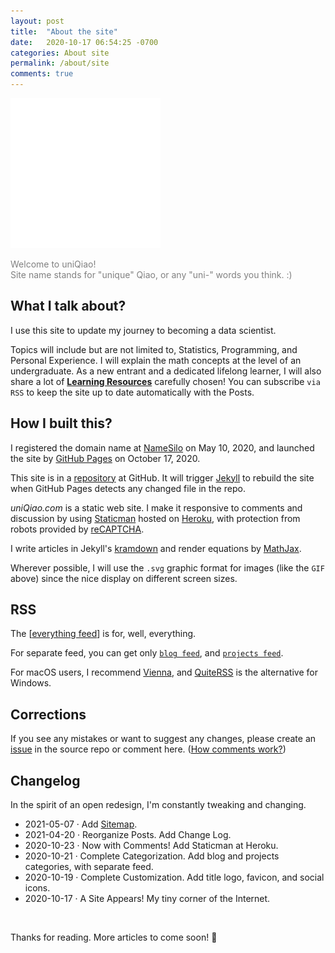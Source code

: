 ```yaml
---
layout: post
title:  "About the site"
date:   2020-10-17 06:54:25 -0700
categories: About site
permalink: /about/site
comments: true
---
```

![Welcome to uniQiao](/images/welcome.svg "Free to explore")

<span style="color: gray">Welcome to uniQiao!  
Site name stands for "unique" Qiao, or any "uni-" words you think. :)</span>

## What I talk about?

I use this site to update my journey to becoming a data scientist.

Topics will include but are not limited to, Statistics, Programming, and Personal Experience. I will explain the math concepts at the level of an undergraduate. As a new entrant and a dedicated lifelong learner, I will also share a lot of __[Learning Resources](/resources)__ carefully chosen! You can subscribe `via RSS` to keep the site up to date automatically with the Posts.

## How I built this?

I registered the domain name at [NameSilo](https://www.namesilo.com/) on May 10, 2020, and launched the site by [GitHub Pages](https://pages.github.com/) on October 17, 2020.

This site is in a [repository](https://github.com/qiaohuang/qiaohuang.github.io) at GitHub. It will trigger [Jekyll](https://jekyllrb.com/) to rebuild the site when GitHub Pages detects any changed file in the repo.

_uniQiao.com_ is a static web site. I make it responsive to comments and discussion by using [Staticman](https://staticman.net/) hosted on [Heroku](https://www.heroku.com/), with protection from robots provided by [reCAPTCHA](https://www.google.com/recaptcha/about).

I write articles in Jekyll's [kramdown](https://kramdown.gettalong.org/) and render equations by [MathJax](https://www.mathjax.org/).

Wherever possible, I will use the `.svg` graphic format for images (like the `GIF` above) since the nice display on different screen sizes.

## RSS

The [[everything feed](/feed.xml)] is for, well, everything.

For separate feed, you can get only [`blog feed`](/blog/feed.xml), and [`projects feed`](/projects/feed.xml).

For macOS users, I recommend [Vienna](https://www.vienna-rss.com/), and [QuiteRSS](https://quiterss.org/) is the alternative for Windows.

## Corrections

If you see any mistakes or want to suggest any changes, please create an [issue](https://github.com/qiaohuang/qiaohuang.github.io/issues/new) in the source repo or comment here. ([How comments work?](/test#comments))

## Changelog

In the spirit of an open redesign, I'm constantly tweaking and changing.

- 2021-05-07 · Add [Sitemap](https://a254311.sitemaphosting7.com/4229114/sitemap.html).
- 2021-04-20 · Reorganize Posts. Add Change Log.
- 2020-10-23 · Now with Comments! Add Staticman at Heroku.
- 2020-10-21 · Complete Categorization. Add blog and projects categories, with separate feed.
- 2020-10-19 · Complete Customization. Add title logo, favicon, and social icons.
- 2020-10-17 · A Site Appears! My tiny corner of the Internet.

<br>

Thanks for reading. More articles to come soon! 🚀
